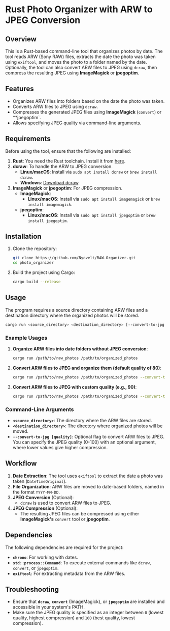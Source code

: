 
# Rust Photo Organizer with ARW to JPEG Conversion

## Overview

This is a Rust-based command-line tool that organizes photos by date. The tool reads ARW (Sony RAW) files, extracts the date the photo was taken using `exiftool`, and moves the photo to a folder named by the date. Optionally, the tool can also convert ARW files to JPEG using `dcraw`, then compress the resulting JPEG using **ImageMagick** or **jpegoptim**.

## Features

- Organizes ARW files into folders based on the date the photo was taken.
- Converts ARW files to JPEG using `dcraw`.
- Compresses the generated JPEG files using **ImageMagick** (`convert`) or **jpegoptim`.
- Allows specifying JPEG quality via command-line arguments.

## Requirements

Before using the tool, ensure that the following are installed:

1. **Rust**: You need the Rust toolchain. Install it from [here](https://www.rust-lang.org/tools/install).
2. **dcraw**: To handle the ARW to JPEG conversion.
    - **Linux/macOS**: Install via `sudo apt install dcraw` or `brew install dcraw`.
    - **Windows**: [Download dcraw](https://www.cybercom.net/~dcoffin/dcraw/).
3. **ImageMagick** or **jpegoptim**: For JPEG compression.
    - **ImageMagick**:
      - **Linux/macOS**: Install via `sudo apt install imagemagick` or `brew install imagemagick`.
    - **jpegoptim**:
      - **Linux/macOS**: Install via `sudo apt install jpegoptim` or `brew install jpegoptim`.

## Installation

1. Clone the repository:
   ```bash
   git clone https://github.com/Nyovelt/RAW-Organizer.git
   cd photo_organizer
   ```

2. Build the project using Cargo:
   ```bash
   cargo build --release
   ```

## Usage

The program requires a source directory containing ARW files and a destination directory where the organized photos will be stored.

```bash
cargo run <source_directory> <destination_directory> [--convert-to-jpg <quality:0-100>]
```

### Example Usages

1. **Organize ARW files into date folders without JPEG conversion**:
   ```bash
   cargo run /path/to/raw_photos /path/to/organized_photos
   ```

2. **Convert ARW files to JPEG and organize them (default quality of 80)**:
   ```bash
   cargo run /path/to/raw_photos /path/to/organized_photos --convert-to-jpg
   ```

3. **Convert ARW files to JPEG with custom quality (e.g., 90)**:
   ```bash
   cargo run /path/to/raw_photos /path/to/organized_photos --convert-to-jpg 90
   ```

### Command-Line Arguments

- **`<source_directory>`**: The directory where the ARW files are stored.
- **`<destination_directory>`**: The directory where organized photos will be moved.
- **`--convert-to-jpg [quality]`**: Optional flag to convert ARW files to JPEG. You can specify the JPEG quality (0-100) with an optional argument, where lower values give higher compression.

## Workflow

1. **Date Extraction**: The tool uses `exiftool` to extract the date a photo was taken (`DateTimeOriginal`).
2. **File Organization**: ARW files are moved to date-based folders, named in the format `YYYY-MM-DD`.
3. **JPEG Conversion** (Optional):
   - `dcraw` is used to convert ARW files to JPEG.
4. **JPEG Compression** (Optional):
   - The resulting JPEG files can be compressed using either **ImageMagick's** `convert` tool or **jpegoptim**.

## Dependencies

The following dependencies are required for the project:

- **`chrono`**: For working with dates.
- **`std::process::Command`**: To execute external commands like `dcraw`, `convert`, or `jpegoptim`.
- **`exiftool`**: For extracting metadata from the ARW files.

## Troubleshooting

- Ensure that **`dcraw`**, **`convert`** (ImageMagick), or **`jpegoptim`** are installed and accessible in your system's PATH.
- Make sure the JPEG quality is specified as an integer between `0` (lowest quality, highest compression) and `100` (best quality, lowest compression).


